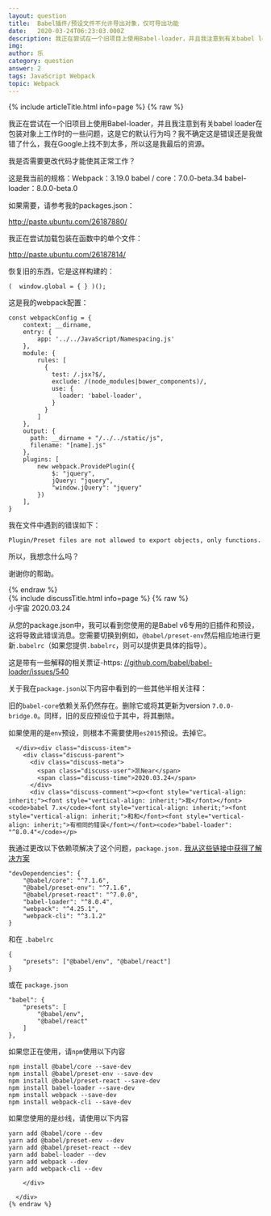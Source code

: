 ```yaml
---
layout: question
title:  Babel插件/预设文件不允许导出对象，仅可导出功能
date:   2020-03-24T06:23:03.000Z
description: 我正在尝试在一个旧项目上使用Babel-loader，并且我注意到有关babel loader在包装对象上工作时的一些问题，这是它的默认行为吗？我不确定这...
img: 
author: 乐
category: question
answer: 2
tags: JavaScript Webpack
topic: Webpack
---
```

<div class="article-root">
  <div class="article">
    {% include articleTitle.html info=page %}
    {% raw %}
    <div class="article-content"><p><font style="vertical-align: inherit;"><font style="vertical-align: inherit;">我正在尝试在一个旧项目上使用Babel-loader，并且我注意到有关babel loader在包装对象上工作时的一些问题，这是它的默认行为吗？</font><font style="vertical-align: inherit;">我不确定这是错误还是我做错了什么，我在Google上找不到太多，所以这是我最后的资源。</font></font></p>

<p><font style="vertical-align: inherit;"><font style="vertical-align: inherit;">我是否需要更改代码才能使其正常工作？</font></font></p>

<p><font style="vertical-align: inherit;"><font style="vertical-align: inherit;">这是我当前的规格：Webpack：3.19.0 babel / core：7.0.0-beta.34 babel-loader：8.0.0-beta.0</font></font></p>

<p><font style="vertical-align: inherit;"><font style="vertical-align: inherit;">如果需要，请参考我的packages.json：</font></font></p>

<p><a href="http://paste.ubuntu.com/26187880/" rel="noreferrer"><font style="vertical-align: inherit;"><font style="vertical-align: inherit;">http://paste.ubuntu.com/26187880/</font></font></a></p>

<p><font style="vertical-align: inherit;"><font style="vertical-align: inherit;">我正在尝试加载包装在函数中的单个文件：</font></font></p>

<p><a href="http://paste.ubuntu.com/26187814/" rel="noreferrer"><font style="vertical-align: inherit;"><font style="vertical-align: inherit;">http://paste.ubuntu.com/26187814/</font></font></a></p>

<p><font style="vertical-align: inherit;"><font style="vertical-align: inherit;">恢复旧的东西，它是这样构建的：</font></font></p>

<pre><code>(  window.global = { } )();
</code></pre>

<p><font style="vertical-align: inherit;"><font style="vertical-align: inherit;">这是我的webpack配置：</font></font></p>

<pre><code>const webpackConfig = {<font></font>
    context: __dirname,<font></font>
    entry: {<font></font>
        app: '../../JavaScript/Namespacing.js'<font></font>
    },<font></font>
    module: {<font></font>
        rules: [<font></font>
          {<font></font>
            test: /.jsx?$/,<font></font>
            exclude: /(node_modules|bower_components)/,<font></font>
            use: {<font></font>
              loader: 'babel-loader',<font></font>
            }<font></font>
          }<font></font>
        ]<font></font>
    },<font></font>
    output: {<font></font>
      path: __dirname + "/../../static/js",<font></font>
      filename: "[name].js"<font></font>
    },<font></font>
    plugins: [<font></font>
        new webpack.ProvidePlugin({<font></font>
            $: "jquery",<font></font>
            jQuery: "jquery",<font></font>
            "window.jQuery": "jquery"<font></font>
        })<font></font>
    ],<font></font>
}<font></font>
</code></pre>

<p><font style="vertical-align: inherit;"><font style="vertical-align: inherit;">我在文件中遇到的错误如下：</font></font></p>

<p><code>Plugin/Preset files are not allowed to export objects, only functions.</code></p>

<p><font style="vertical-align: inherit;"><font style="vertical-align: inherit;">所以，我想念什么吗？ </font></font></p>

<p><font style="vertical-align: inherit;"><font style="vertical-align: inherit;">谢谢你的帮助。</font></font></p></div>
    {% endraw %}
  </div>

  <div class="discuss-wrapper">
    {% include discussTitle.html info=page %}
    {% raw %}
    <div class="discuss-item">
        <div class="discuss-parent">
          <div class="discuss-meta">
            <span class="discuss-user">小宇宙</span>
            <span class="discuss-time">2020.03.24</span>
          </div>
          <div class="discuss-comment"><p><font style="vertical-align: inherit;"><font style="vertical-align: inherit;">从您的package.json中，我可以看到您使用的是Babel v6专用的旧插件和预设，这将导致此错误消息。</font><font style="vertical-align: inherit;">您需要切换到例如，</font></font><code>@babel/preset-env</code><font style="vertical-align: inherit;"><font style="vertical-align: inherit;">然后相应地进行更新</font></font><code>.babelrc</code><font style="vertical-align: inherit;"><font style="vertical-align: inherit;">（如果您提供</font></font><code>.babelrc</code><font style="vertical-align: inherit;"><font style="vertical-align: inherit;">，</font><font style="vertical-align: inherit;">则可以提供</font><font style="vertical-align: inherit;">更具体的指导）。</font></font></p>

<p><font style="vertical-align: inherit;"><font style="vertical-align: inherit;">这是带有一些解释的相关票证-https: </font></font><a href="https://github.com/babel/babel-loader/issues/540" rel="noreferrer"><font style="vertical-align: inherit;"><font style="vertical-align: inherit;">//github.com/babel/babel-loader/issues/540</font></font></a></p>

<p><font style="vertical-align: inherit;"><font style="vertical-align: inherit;">关于我在</font></font><code>package.json</code><font style="vertical-align: inherit;"><font style="vertical-align: inherit;">以下</font><font style="vertical-align: inherit;">内容中看到的一些其他半相关注释</font><font style="vertical-align: inherit;">：</font></font></p>

<p><font style="vertical-align: inherit;"><font style="vertical-align: inherit;">旧的</font></font><code>babel-core</code><font style="vertical-align: inherit;"><font style="vertical-align: inherit;">依赖关系仍然存在。</font><font style="vertical-align: inherit;">删除它或将其更新为version </font></font><code>7.0.0-bridge.0</code><font style="vertical-align: inherit;"><font style="vertical-align: inherit;">。</font><font style="vertical-align: inherit;">同样，旧的反应预设位于其中，将其删除。</font></font></p>

<p><font style="vertical-align: inherit;"><font style="vertical-align: inherit;">如果使用的是</font></font><code>env</code><font style="vertical-align: inherit;"><font style="vertical-align: inherit;">预设，则根本不需要使用</font></font><code>es2015</code><font style="vertical-align: inherit;"><font style="vertical-align: inherit;">预设。</font><font style="vertical-align: inherit;">去掉它。</font></font></p></div>
        </div>
        
      </div><div class="discuss-item">
        <div class="discuss-parent">
          <div class="discuss-meta">
            <span class="discuss-user">凯Near</span>
            <span class="discuss-time">2020.03.24</span>
          </div>
          <div class="discuss-comment"><p><font style="vertical-align: inherit;"><font style="vertical-align: inherit;">我</font></font><code>babel 7.x</code><font style="vertical-align: inherit;"><font style="vertical-align: inherit;">和和</font><font style="vertical-align: inherit;">有相同的错误</font></font><code>"babel-loader": "^8.0.4"</code></p>

<p><font style="vertical-align: inherit;"><font style="vertical-align: inherit;">我通过更改以下依赖项解决了这个问题，</font></font><code>package.json.</code>
<a href="https://github.com/babel/babel/issues/6808#issuecomment-343792786" rel="noreferrer"><font style="vertical-align: inherit;"><font style="vertical-align: inherit;">我从这些链接中获得了解决方案</font></font></a></p>

<pre><code>"devDependencies": {<font></font>
    "@babel/core": "^7.1.6",<font></font>
    "@babel/preset-env": "^7.1.6",<font></font>
    "@babel/preset-react": "^7.0.0",<font></font>
    "babel-loader": "^8.0.4",<font></font>
    "webpack": "^4.25.1",<font></font>
    "webpack-cli": "^3.1.2"<font></font>
}<font></font>
</code></pre>

<p><font style="vertical-align: inherit;"><font style="vertical-align: inherit;">和在 </font></font><code>.babelrc</code></p>

<pre><code>{<font></font>
    "presets": ["@babel/env", "@babel/react"]<font></font>
}<font></font>
</code></pre>

<p><font style="vertical-align: inherit;"><font style="vertical-align: inherit;">或在 </font></font><code>package.json</code></p>

<pre><code>"babel": {<font></font>
    "presets": [<font></font>
        "@babel/env",<font></font>
        "@babel/react"<font></font>
    ]<font></font>
},<font></font>
</code></pre>

<p><font style="vertical-align: inherit;"><font style="vertical-align: inherit;">如果您正在使用，请</font></font><code>npm</code><font style="vertical-align: inherit;"><font style="vertical-align: inherit;">使用以下内容</font></font></p>

<pre><code>npm install @babel/core --save-dev<font></font>
npm install @babel/preset-env --save-dev<font></font>
npm install @babel/preset-react --save-dev<font></font>
npm install babel-loader --save-dev<font></font>
npm install webpack --save-dev<font></font>
npm install webpack-cli --save-dev<font></font>
</code></pre>

<p><font style="vertical-align: inherit;"><font style="vertical-align: inherit;">如果您使用的是纱线，请使用以下内容</font></font></p>

<pre><code>yarn add @babel/core --dev<font></font>
yarn add @babel/preset-env --dev<font></font>
yarn add @babel/preset-react --dev<font></font>
yarn add babel-loader --dev<font></font>
yarn add webpack --dev<font></font>
yarn add webpack-cli --dev<font></font>
</code></pre></div>
        </div>
        
      </div>
    {% endraw %}
  </div>
<div>
